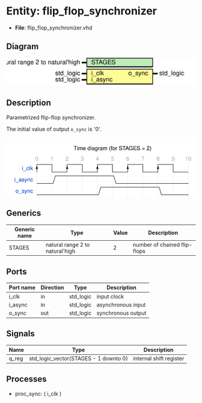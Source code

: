
# Entity: flip_flop_synchronizer 
- **File**: flip_flop_synchronizer.vhd

## Diagram
![Diagram](flip_flop_synchronizer.svg "Diagram")
## Description

Parametrized flip-flop synchronizer.

The initial value of output `o_sync` is '0'.



![alt text](flip_flop_synchronizer_wavedrom_0.svg "title")

 


## Generics

| Generic name | Type                            | Value | Description                  |
| ------------ | ------------------------------- | ----- | ---------------------------- |
| STAGES       | natural range 2 to natural'high | 2     | number of chained flip-flops |

## Ports

| Port name | Direction | Type      | Description        |
| --------- | --------- | --------- | ------------------ |
| i_clk     | in        | std_logic | input clock        |
| i_async   | in        | std_logic | asynchronous input |
| o_sync    | out       | std_logic | synchronous output |

## Signals

| Name  | Type                                  | Description             |
| ----- | ------------------------------------- | ----------------------- |
| q_reg | std_logic_vector(STAGES - 1 downto 0) | internal shift register |

## Processes
- proc_sync: ( i_clk )
